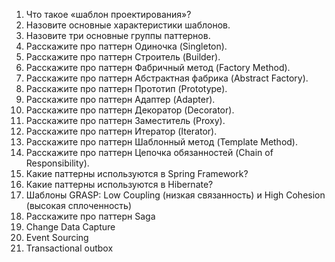 1. Что такое «шаблон проектирования»?
2. Назовите основные характеристики шаблонов.
3. Назовите три основные группы паттернов.
4. Расскажите про паттерн Одиночка (Singleton).
5. Расскажите про паттерн Строитель (Builder).
6. Расскажите про паттерн Фабричный метод (Factory Method).
7. Расскажите про паттерн Абстрактная фабрика (Abstract Factory).
8. Расскажите про паттерн Прототип (Prototype).
9. Расскажите про паттерн Адаптер (Adapter).
10. Расскажите про паттерн Декоратор (Decorator).
11. Расскажите про паттерн Заместитель (Proxy).
12. Расскажите про паттерн Итератор (Iterator).
13. Расскажите про паттерн Шаблонный метод (Template Method).
14. Расскажите про паттерн Цепочка обязанностей (Chain of Responsibility).
15. Какие паттерны используются в Spring Framework?
16. Какие паттерны используются в Hibernate?
17. Шаблоны GRASP: Low Coupling (низкая связанность) и High Cohesion (высокая сплоченность)
18. Расскажите про паттерн Saga
19. Change Data Capture
20. Event Sourcing
21. Transactional outbox
